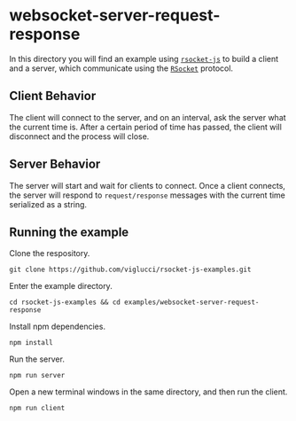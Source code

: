 # websocket-server-request-response

In this directory you will find an example using [`rsocket-js`](https://github.com/rsocket/rsocket-js) to build a client and a server, which communicate using the [`RSocket`](https://rsocket.io/) protocol.

## Client Behavior

The client will connect to the server, and on an interval, ask the server what the current time is. After a certain period of time has passed, the client will disconnect and the process will close.

## Server Behavior

The server will start and wait for clients to connect. Once a client connects, the server will respond to `request/response` messages with the current time serialized as a string.

## Running the example

Clone the respository.

```
git clone https://github.com/viglucci/rsocket-js-examples.git
```

Enter the example directory.

```
cd rsocket-js-examples && cd examples/websocket-server-request-response
```

Install npm dependencies.

```
npm install
```

Run the server.

```
npm run server
```

Open a new terminal windows in the same directory, and then run the client.

```
npm run client
```
